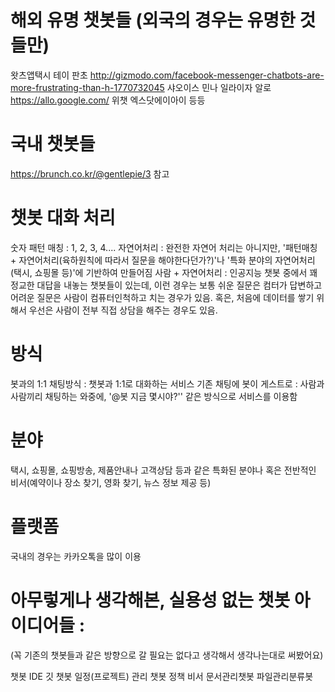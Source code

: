 # 해외 유명 챗봇들 (외국의 경우는 유명한 것들만)

왓츠앱택시
테이
판초 http://gizmodo.com/facebook-messenger-chatbots-are-more-frustrating-than-h-1770732045
샤오이스
민나
일라이자
알로 https://allo.google.com/
위챗
엑스닷에이아이
등등

# 국내 챗봇들

https://brunch.co.kr/@gentlepie/3 참고
 
# 챗봇 대화 처리 

숫자 패턴 매칭 : 1, 2, 3, 4....
자연어처리 : 완전한 자연어 처리는 아니지만, '패턴매칭 + 자연어처리(육하원칙에 따라서 질문을 해야한다던가?)'나 '특화 분야의 자연어처리(택시, 쇼핑몰 등)'에 기반하여 만들어짐
사람 + 자연어처리 : 인공지능 챗봇 중에서 꽤 정교한 대답을 내놓는 챗봇들이 있는데, 이런 경우는 보통 쉬운 질문은 컴터가 답변하고 어려운 질문은 사람이 컴퓨터인척하고 치는 경우가 있음. 혹은, 처음에 데이터를 쌓기 위해서 우선은 사람이 전부 직접 상담을 해주는 경우도 있음.

# 방식

봇과의 1:1 채팅방식 : 챗봇과 1:1로 대화하는 서비스
기존 채팅에 봇이 게스트로 : 사람과 사람끼리 채팅하는 와중에, '@봇 지금 몇시야?'' 같은 방식으로 서비스를 이용함

# 분야

택시, 쇼핑몰, 쇼핑방송, 제품안내나 고객상담 등과 같은 특화된 분야나 혹은 전반적인 비서(예약이나 장소 찾기, 영화 찾기, 뉴스 정보 제공 등)

# 플랫폼
국내의 경우는 카카오톡을 많이 이용

# 아무렇게나 생각해본, 실용성 없는 챗봇 아이디어들 : 
(꼭 기존의 챗봇들과 같은 방향으로 갈 필요는 없다고 생각해서 생각나는대로 써봤어요)

챗봇 IDE
깃 챗봇
일정(프로젝트) 관리 챗봇
정책 비서
문서관리챗봇
파일관리분류봇
